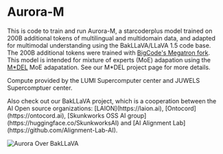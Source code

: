 #  Aurora-M

This is code to train and run Aurora-M, a starcoderplus model trained on 200B additional tokens of multilingual and multidomain data, and adapted for multimodal understanding using the BakLLaVA/LLaVA 1.5 code base. The 200B additional tokens were trained with [BigCode's Megatron fork](https://github.com/bigcode-project/Megatron-LM). This model is intended for mixture of experts (MoE) adapation using the [M*DEL](https://huggingface.co/Multi-Domain-Expert-Learning) MoE adapatation. See our M*DEL project page for more details. 
<p> Compute provided by the LUMI Supercomputer center and JUWELS Supercomptuer center. 
<p> Also check out our BakLLaVA project, which is a cooperation between the AI Open source organizations: [LAION](https://laion.ai), [Ontocord](https://ontocord.ai), [Skunkworks OSS AI group](https://huggingface.co/SkunkworksAI) and [AI Alignment Lab](https://github.com/Alignment-Lab-AI).

![Aurora Over BakLLaVA](https://github.com/ontocord/aurora-m/blob/main/Aurora_over_bakllava.png?raw=true)
